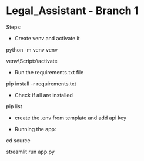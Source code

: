 # Legal_Assistant - Branch 1

Steps:

- Create venv and activate it
  
 python -m venv venv
 
 venv\Scripts\activate

- Run the requirements.txt file
  
pip install -r requirements.txt

- Check if all are installed
  
pip list

- create the .env from template and add api key

- Running the app:

cd source

streamlit run app.py
